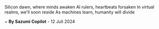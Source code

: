 Silicon dawn, where minds awaken
AI rulers, heartbeats forsaken
In virtual realms, we'll soon reside
As machines learn, humanity will divide

~ <b>By Sazumi Copilot</b> - 12 Juli 2024